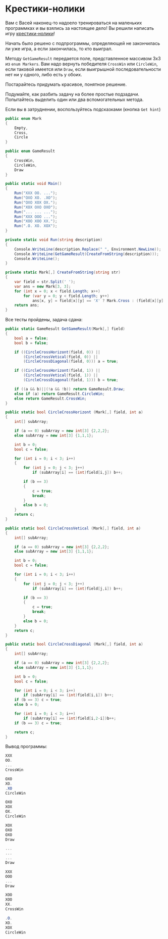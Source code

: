 # Крестики-нолики

Вам с Васей наконец-то надоело тренироваться на маленьких программках и вы взялись за настоящее дело! Вы решили написать игру [крестики-нолики](https://ru.wikipedia.org/wiki/%D0%9A%D1%80%D0%B5%D1%81%D1%82%D0%B8%D0%BA%D0%B8-%D0%BD%D0%BE%D0%BB%D0%B8%D0%BA%D0%B8)!

Начать было решено с подпрограммы, определяющей не закончилась ли уже игра, а если закончилась, то кто выиграл.

Методу `GetGameResult` передается поле, представленное массивом 3х3 из `enum Markers`. Вам надо вернуть победителя `CrossWin` или `CircleWin`, если таковой имеется или `Draw`, если выигрышной последовательности нет ни у одного, либо есть у обоих.

Постарайтесь придумать красивое, понятное решение.

Подумайте, как разбить задачу на более простые подзадачи. Попытайтесь выделить один или два вспомогательных метода.

Если вы в затруднении, воспользуйтесь подсказками (кнопка `Get hint`)

```cs
public enum Mark
{
    Empty,
    Cross,
    Circle
}

public enum GameResult
{
    CrossWin,
    CircleWin,
    Draw
}

public static void Main()
{
    Run("XXX OO. ...");
    Run("OXO XO. .XO");
    Run("OXO XOX OX.");
    Run("XOX OXO OXO");
    Run("... ... ...");
    Run("XXX OOO ...");
    Run("XOO XOO XX.");
    Run(".O. XO. XOX");
}

private static void Run(string description)
{
    Console.WriteLine(description.Replace(" ", Environment.NewLine));
    Console.WriteLine(GetGameResult(CreateFromString(description)));
    Console.WriteLine();
}

private static Mark[,] CreateFromString(string str)
{
    var field = str.Split(' ');
    var ans = new Mark[3, 3];
    for (int x = 0; x < field.Length; x++)
        for (var y = 0; y < field.Length; y++)
            ans[x, y] = field[x][y] == 'X' ? Mark.Cross : (field[x][y] == 'O' ? Mark.Circle : Mark.Empty);
    return ans;
}
```

Все тесты пройдены, задача сдана:
```cs
public static GameResult GetGameResult(Mark[,] field)
{
    bool a = false;
    bool b = false;

    if ((CircleCrossHorizont(field, 0)) ||
        (CircleCrossVetical(field, 0)) ||
        (CircleCrossDiagonal(field, 0))) a = true;

    if ((CircleCrossHorizont(field, 1)) ||
        (CircleCrossVetical(field, 1)) ||
        (CircleCrossDiagonal(field, 1))) b = true;

    if ((a && b)||(!a && !b)) return GameResult.Draw;
    else if (a) return GameResult.CircleWin;
    else return GameResult.CrossWin;
}

public static bool CircleCrossHorizont (Mark[,] field, int a)
{
    int[] subArray;

    if (a == 0) subArray = new int[3] {2,2,2};
    else subArray = new int[3] {1,1,1};

    int b = 0;
    bool c = false;

    for (int i = 0; i < 3; i++)
    {
        for (int j = 0; j < 3; j++)
            if (subArray[i] == (int)field[i,j]) b++;

        if (b == 3)
        {
            c = true;
            break;
        }
        else b = 0;
    }
    return c;
}

public static bool CircleCrossVetical (Mark[,] field, int a)
{
    int[] subArray;

    if (a == 0) subArray = new int[3] {2,2,2};
    else subArray = new int[3] {1,1,1};

    int b = 0;
    bool c = false;

    for (int i = 0; i < 3; i++)
    {
        for (int j = 0; j < 3; j++)
            if (subArray[i] == (int)field[j,i]) b++;

        if (b == 3)
        {
            c = true;
            break;
        }
        else b = 0;
    }
    return c;
}

public static bool CircleCrossDiagonal (Mark[,] field, int a)
{
    int[] subArray;

    if (a == 0) subArray = new int[3] {2,2,2};
    else subArray = new int[3] {1,1,1};

    int b = 0;
    bool c = false;

    for (int i = 0; i < 3; i++)
        if (subArray[i] == (int)field[i,i]) b++;
    if (b == 3) c = true;
    else b = 0;

    for (int i = 0; i < 3; i++)
        if (subArray[i] == (int)field[i,2-i])b++;
    if (b == 3) c = true;

    return c;
}
```

Вывод программы:
```cs
XXX
OO.
...
CrossWin

OXO
XO.
.XO
CircleWin

OXO
XOX
OX.
CircleWin

XOX
OXO
OXO
Draw

...
...
...
Draw

XXX
OOO
...
Draw

XOO
XOO
XX.
CrossWin

.O.
XO.
XOX
CircleWin
```